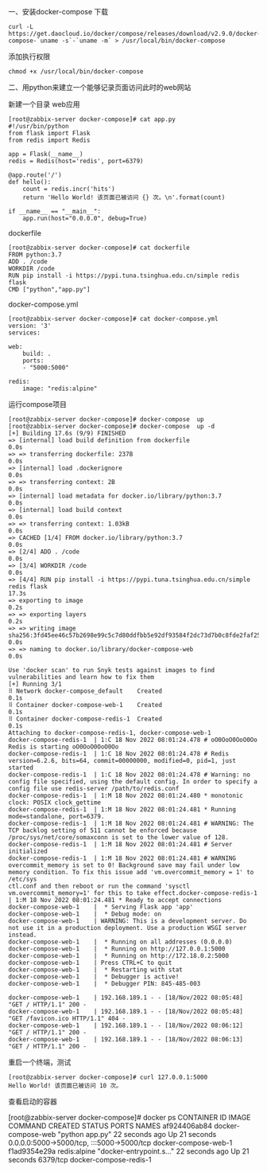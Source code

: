 一、安装docker-compose
下载

    curl -L https://get.daocloud.io/docker/compose/releases/download/v2.9.0/docker-compose-`uname -s`-`uname -m` > /usr/local/bin/docker-compose
添加执行权限

    chmod +x /usr/local/bin/docker-compose

二、用python来建立一个能够记录页面访问此时的web网站

新建一个目录
web应用

    [root@zabbix-server docker-compose]# cat app.py 
    #!/usr/bin/python
    from flask import Flask
    from redis import Redis

    app = Flask(__name__)
    redis = Redis(host='redis', port=6379)

    @app.route('/')
    def hello():
        count = redis.incr('hits')
        return 'Hello World! 该页面已被访问 {} 次。\n'.format(count)

    if __name__ == "__main__":
        app.run(host="0.0.0.0", debug=True)

dockerfile 

    [root@zabbix-server docker-compose]# cat dockerfile
    FROM python:3.7
    ADD . /code
    WORKDIR /code
    RUN pip install -i https://pypi.tuna.tsinghua.edu.cn/simple redis flask
    CMD ["python","app.py"]


docker-compose.yml

    [root@zabbix-server docker-compose]# cat docker-compose.yml 
    version: '3'
    services:

    web:
        build: .
        ports:
        - "5000:5000"

    redis:
        image: "redis:alpine"

运行compose项目

    [root@zabbix-server docker-compose]# docker-compose  up
    [root@zabbix-server docker-compose]# docker-compose  up -d
    [+] Building 17.6s (9/9) FINISHED                                                                                                                                                                                
    => [internal] load build definition from dockerfile                                                                                                                                                        0.0s
    => => transferring dockerfile: 237B                                                                                                                                                                        0.0s
    => [internal] load .dockerignore                                                                                                                                                                           0.0s
    => => transferring context: 2B                                                                                                                                                                             0.0s
    => [internal] load metadata for docker.io/library/python:3.7                                                                                                                                               0.0s
    => [internal] load build context                                                                                                                                                                           0.0s
    => => transferring context: 1.03kB                                                                                                                                                                         0.0s
    => CACHED [1/4] FROM docker.io/library/python:3.7                                                                                                                                                          0.0s
    => [2/4] ADD . /code                                                                                                                                                                                       0.0s
    => [3/4] WORKDIR /code                                                                                                                                                                                     0.0s
    => [4/4] RUN pip install -i https://pypi.tuna.tsinghua.edu.cn/simple redis flask                                                                                                                          17.3s
    => exporting to image                                                                                                                                                                                      0.2s
    => => exporting layers                                                                                                                                                                                     0.2s
    => => writing image sha256:3fd45ee46c57b2698e99c5c7d80ddfbb5e92df93584f2dc73d7b0c8fde2faf25                                                                                                                0.0s 
    => => naming to docker.io/library/docker-compose-web                                                                                                                                                       0.0s 
                                                                                                                                                                                                                    
    Use 'docker scan' to run Snyk tests against images to find vulnerabilities and learn how to fix them                                                                                                             
    [+] Running 3/1
    ⠿ Network docker-compose_default    Created                                                                                                                                                                0.1s
    ⠿ Container docker-compose-web-1    Created                                                                                                                                                                0.1s
    ⠿ Container docker-compose-redis-1  Created                                                                                                                                                                0.1s
    Attaching to docker-compose-redis-1, docker-compose-web-1
    docker-compose-redis-1  | 1:C 18 Nov 2022 08:01:24.478 # oO0OoO0OoO0Oo Redis is starting oO0OoO0OoO0Oo
    docker-compose-redis-1  | 1:C 18 Nov 2022 08:01:24.478 # Redis version=6.2.6, bits=64, commit=00000000, modified=0, pid=1, just started
    docker-compose-redis-1  | 1:C 18 Nov 2022 08:01:24.478 # Warning: no config file specified, using the default config. In order to specify a config file use redis-server /path/to/redis.conf
    docker-compose-redis-1  | 1:M 18 Nov 2022 08:01:24.480 * monotonic clock: POSIX clock_gettime
    docker-compose-redis-1  | 1:M 18 Nov 2022 08:01:24.481 * Running mode=standalone, port=6379.
    docker-compose-redis-1  | 1:M 18 Nov 2022 08:01:24.481 # WARNING: The TCP backlog setting of 511 cannot be enforced because /proc/sys/net/core/somaxconn is set to the lower value of 128.
    docker-compose-redis-1  | 1:M 18 Nov 2022 08:01:24.481 # Server initialized
    docker-compose-redis-1  | 1:M 18 Nov 2022 08:01:24.481 # WARNING overcommit_memory is set to 0! Background save may fail under low memory condition. To fix this issue add 'vm.overcommit_memory = 1' to /etc/sys
    ctl.conf and then reboot or run the command 'sysctl vm.overcommit_memory=1' for this to take effect.docker-compose-redis-1  | 1:M 18 Nov 2022 08:01:24.481 * Ready to accept connections
    docker-compose-web-1    |  * Serving Flask app 'app'
    docker-compose-web-1    |  * Debug mode: on
    docker-compose-web-1    | WARNING: This is a development server. Do not use it in a production deployment. Use a production WSGI server instead.
    docker-compose-web-1    |  * Running on all addresses (0.0.0.0)
    docker-compose-web-1    |  * Running on http://127.0.0.1:5000
    docker-compose-web-1    |  * Running on http://172.18.0.2:5000
    docker-compose-web-1    | Press CTRL+C to quit
    docker-compose-web-1    |  * Restarting with stat
    docker-compose-web-1    |  * Debugger is active!
    docker-compose-web-1    |  * Debugger PIN: 845-485-003

    docker-compose-web-1    | 192.168.189.1 - - [18/Nov/2022 08:05:48] "GET / HTTP/1.1" 200 -
    docker-compose-web-1    | 192.168.189.1 - - [18/Nov/2022 08:05:48] "GET /favicon.ico HTTP/1.1" 404 -
    docker-compose-web-1    | 192.168.189.1 - - [18/Nov/2022 08:06:12] "GET / HTTP/1.1" 200 -
    docker-compose-web-1    | 192.168.189.1 - - [18/Nov/2022 08:06:13] "GET / HTTP/1.1" 200 -


重启一个终端，测试

    [root@zabbix-server docker-compose]# curl 127.0.0.1:5000
    Hello World! 该页面已被访问 10 次。
查看启动的容器

[root@zabbix-server docker-compose]# docker ps
CONTAINER ID   IMAGE                                             COMMAND                  CREATED          STATUS          PORTS                                             NAMES
af924406ab84   docker-compose-web                                "python app.py"          22 seconds ago   Up 21 seconds   0.0.0.0:5000->5000/tcp, :::5000->5000/tcp         docker-compose-web-1
f1ad9354e29a   redis:alpine                                      "docker-entrypoint.s…"   22 seconds ago   Up 21 seconds   6379/tcp                                          docker-compose-redis-1

